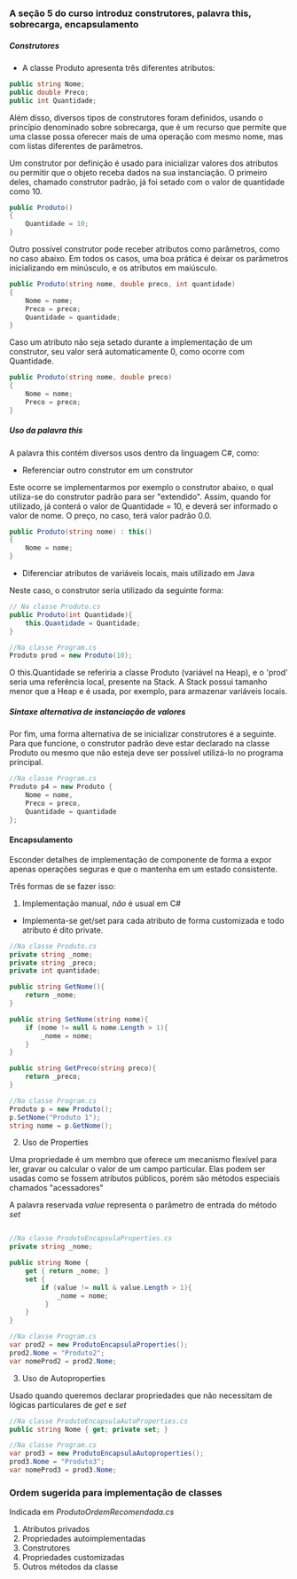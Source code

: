 ### A seção 5 do curso introduz construtores, palavra this, sobrecarga, encapsulamento

##### Construtores 

- A classe Produto apresenta três diferentes atributos:


```csharp
public string Nome;
public double Preco;
public int Quantidade;
```

Além disso, diversos tipos de construtores foram definidos, usando o princípio denominado sobre sobrecarga, que é um recurso que permite que uma classe possa oferecer mais de uma operação com mesmo nome, mas com listas diferentes de parâmetros. 

Um construtor por definição é usado para inicializar valores dos atributos ou permitir que o objeto receba dados na sua instanciação. O primeiro deles, chamado construtor padrão, já foi setado com o valor de quantidade como 10.

```csharp
public Produto()
{
    Quantidade = 10;
}
```

Outro possível construtor pode receber atributos como parâmetros, como no caso abaixo. Em todos os casos, uma boa prática é deixar os parâmetros inicializando em minúsculo, e os atributos em maiúsculo.

```csharp
public Produto(string nome, double preco, int quantidade)
{
    Nome = nome;
    Preco = preco;
    Quantidade = quantidade;
}
```

Caso um atributo não seja setado durante a implementação de um construtor, seu valor será automaticamente 0, como ocorre com Quantidade.

```csharp
public Produto(string nome, double preco)
{
    Nome = nome;
    Preco = preco;
}
```

##### Uso da palavra this

A palavra this contém diversos usos dentro da linguagem C#, como:

- Referenciar outro construtor em um construtor

Este ocorre se implementarmos por exemplo o construtor abaixo, o qual utiliza-se do construtor padrão para ser "extendido". Assim, quando for utilizado, já conterá o valor de Quantidade = 10, e deverá ser informado o valor de nome. O preço, no caso, terá valor padrão 0.0.

```csharp
public Produto(string nome) : this()
{
    Nome = nome;
}
```

- Diferenciar atributos de variáveis locais, mais utilizado em Java

Neste caso, o construtor seria utilizado da seguinte forma:

```csharp
// Na classe Produto.cs
public Produto(int Quantidade){
    this.Quantidade = Quantidade;
}

//Na classe Program.cs
Produto prod = new Produto(10);
```

O this.Quantidade se referiria a classe Produto (variável na Heap), e o 'prod' seria uma referência local, presente na Stack. A Stack possui tamanho menor que a Heap e é usada, por exemplo, para armazenar variáveis locais.  

##### Sintaxe alternativa de instanciação de valores 

Por fim, uma forma alternativa de se inicializar construtores é a seguinte. Para que funcione, o construtor padrão deve estar declarado na classe Produto ou mesmo que não esteja deve ser possível utilizá-lo no programa principal.

```csharp
//Na classe Program.cs
Produto p4 = new Produto { 
    Nome = nome,
    Preco = preco, 
    Quantidade = quantidade 
};
```

#### Encapsulamento

Esconder detalhes de implementação de componente de forma a expor apenas operações seguras e que o mantenha em um estado consistente.

Três formas de se fazer isso:

1. Implementação manual, *não* é usual em C#

- Implementa-se get/set para cada atributo de forma customizada e todo atributo é dito private.

```csharp
//Na classe Produto.cs
private string _nome;
private string _preco;
private int quantidade;

public string GetNome(){
    return _nome;
}

public string SetNome(string nome){
    if (nome != null & nome.Length > 1){
        _nome = nome;
    }
}

public string GetPreco(string preco){
    return _preco;
}

//Na classe Program.cs
Produto p = new Produto();
p.SetNome("Produto 1");
string nome = p.GetNome();
```

2. Uso de Properties

Uma propriedade é um membro que oferece um mecanismo flexível para ler, gravar ou calcular o valor de um campo particular. Elas podem ser usadas como se fossem atributos públicos, porém são métodos especiais chamados "acessadores" 

A palavra reservada *value* representa o parâmetro de entrada do método *set*

```csharp

//Na classe ProdutoEncapsulaProperties.cs
private string _nome;

public string Nome {
    get { return _nome; }
    set {
        if (value != null & value.Length > 1){
            _nome = nome;
         }
    }
}

//Na classe Program.cs
var prod2 = new ProdutoEncapsulaProperties();
prod2.Nome = "Produto2";
var nomeProd2 = prod2.Nome;

```

3. Uso de Autoproperties

Usado quando queremos declarar propriedades que não necessitam de lógicas particulares de *get* e *set*

```csharp
//Na classe ProdutoEncapsulaAutoProperties.cs
public string Nome { get; private set; }

//Na classe Program.cs
var prod3 = new ProdutoEncapsulaAutoproperties();
prod3.Nome = "Produto3";
var nomeProd3 = prod3.Nome;

```

### Ordem sugerida para implementação de classes 

Indicada em *ProdutoOrdemRecomendada.cs*

1. Atributos privados
2. Propriedades autoimplementadas
3. Construtores
4. Propriedades customizadas
5. Outros métodos da classe
